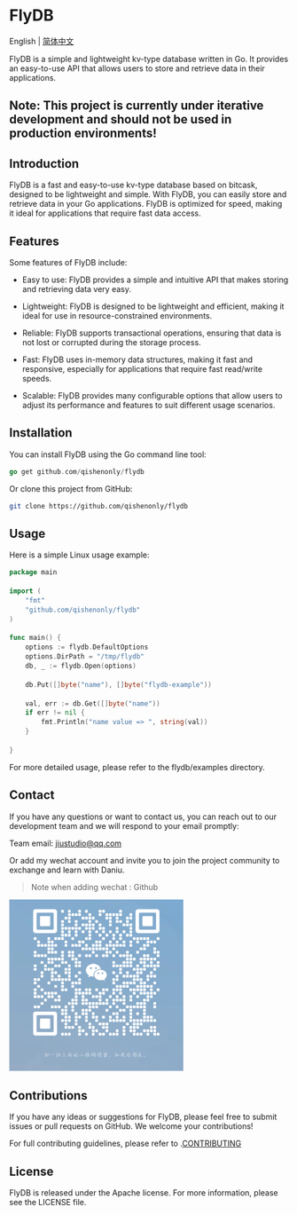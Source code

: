 # FlyDB

English | [简体中文](https://github.com/qishenonly/flydb/blob/master/README_CN.md)

FlyDB is a simple and lightweight kv-type database written in Go. It provides an easy-to-use API that allows users to store and retrieve data in their applications.

## **Note**: This project is currently under iterative development and should not be used in production environments!

## Introduction

FlyDB is a fast and easy-to-use kv-type database based on bitcask, designed to be lightweight and simple. With FlyDB, you can easily store and retrieve data in your Go applications. FlyDB is optimized for speed, making it ideal for applications that require fast data access.

## Features

Some features of FlyDB include:

- Easy to use: FlyDB provides a simple and intuitive API that makes storing and retrieving data very easy.

- Lightweight: FlyDB is designed to be lightweight and efficient, making it ideal for use in resource-constrained environments.
- Reliable: FlyDB supports transactional operations, ensuring that data is not lost or corrupted during the storage process.
- Fast: FlyDB uses in-memory data structures, making it fast and responsive, especially for applications that require fast read/write speeds.
- Scalable: FlyDB provides many configurable options that allow users to adjust its performance and features to suit different usage scenarios.

## Installation

You can install FlyDB using the Go command line tool:

```go
go get github.com/qishenonly/flydb
```

Or clone this project from GitHub:

```bash
git clone https://github.com/qishenonly/flydb
```

## Usage

Here is a simple Linux usage example:

```go
package main

import (
	"fmt"
	"github.com/qishenonly/flydb"
)

func main() {
	options := flydb.DefaultOptions
	options.DirPath = "/tmp/flydb"
	db, _ := flydb.Open(options)

	db.Put([]byte("name"), []byte("flydb-example"))

	val, err := db.Get([]byte("name"))
	if err != nil {
		fmt.Println("name value => ", string(val))
	}

}
```

For more detailed usage, please refer to the flydb/examples directory.

## Contact

If you have any questions or want to contact us, you can reach out to our development team and we will respond to your email promptly:

Team email: jiustudio@qq.com

Or add my wechat account and invite you to join the project community to exchange and learn with Daniu.

> Note when adding wechat : Github

<img src="./assets/vx-1683193364673-1.png" alt="vx" style="zoom:33%;"  />

## Contributions

If you have any ideas or suggestions for FlyDB, please feel free to submit issues or pull requests on GitHub. We welcome your contributions!

For full contributing guidelines, please refer to .[CONTRIBUTING](https://github.com/qishenonly/flydb/blob/master/CONTRIBUTING.md)

## License

FlyDB is released under the Apache license. For more information, please see the LICENSE file.